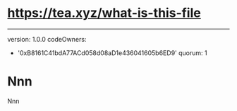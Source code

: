# https://tea.xyz/what-is-this-file
---
version: 1.0.0
codeOwners:
  - '0xB8161C41bdA77ACd058d08aD1e436041605b6ED9'
quorum: 1
# Nnn
Nnn
